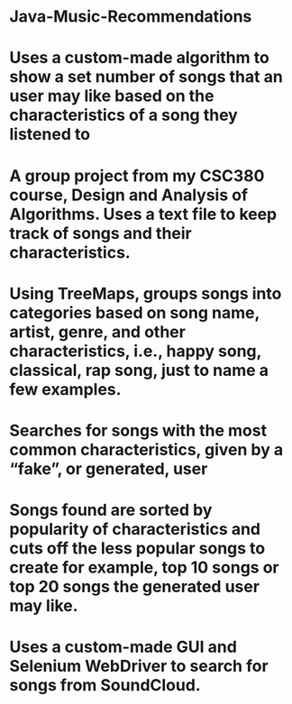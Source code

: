 # Java-Music-Recommendations
# Uses a custom-made algorithm to show a set number of songs that an user may like based on the characteristics of a song they listened to
# A group project from my CSC380 course, Design and Analysis of Algorithms. Uses a text file to keep track of songs and their characteristics. 
# Using TreeMaps, groups songs into categories based on song name, artist, genre, and other characteristics, i.e., happy song, classical, rap song, just to name a few examples.
# Searches for songs with the most common characteristics, given by a “fake”, or generated, user
# Songs found are sorted by popularity of characteristics and cuts off the less popular songs to create for example, top 10 songs or top 20 songs the generated user may like.
# Uses a custom-made GUI and Selenium WebDriver to search for songs from SoundCloud.
